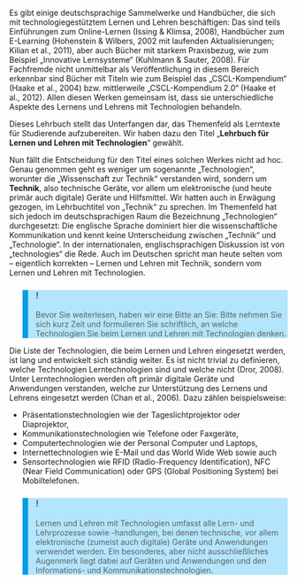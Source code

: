 Es gibt einige deutschsprachige Sammelwerke und Handbücher, die sich mit technologiegestütztem Lernen und Lehren beschäftigen: Das sind teils Einführungen zum Online-Lernen (Issing &amp; Klimsa, 2008), Handbücher zum E-Learning (Hohenstein &amp; Wilbers, 2002 mit laufenden Aktualisierungen; Kilian et al., 2011), aber auch Bücher mit starkem Praxisbezug, wie zum Beispiel „Innovative Lernsysteme“ (Kuhlmann &amp; Sauter, 2008). Für Fachfremde nicht unmittelbar als Veröffentlichung in diesem Bereich erkennbar sind Bücher mit Titeln wie zum Beispiel das „CSCL-Kompendium“ (Haake et al., 2004) bzw. mittlerweile „CSCL-Kompendium 2.0“ (Haake et al., 2012). Allen diesen Werken gemeinsam ist, dass sie unterschiedliche Aspekte des Lernens und Lehrens mit Technologien behandeln.

Dieses Lehrbuch stellt das Unterfangen dar, das Themenfeld als Lerntexte für Studierende aufzubereiten. Wir haben dazu den Titel „**Lehrbuch für Lernen und Lehren mit Technologien**“ gewählt.

Nun fällt die Entscheidung für den Titel eines solchen Werkes nicht ad hoc. Genau genommen geht es weniger um sogenannte „Technologien“, worunter die „Wissenschaft zur Technik“ verstanden wird, sondern um **Technik**, also technische Geräte, vor allem um elektronische (und heute primär auch digitale) Geräte und Hilfsmittel. Wir hatten auch in Erwägung gezogen, im Lehrbuchtitel von „Technik“ zu sprechen. Im Themenfeld hat sich jedoch im deutschsprachigen Raum die Bezeichnung „Technologien“ durchgesetzt: Die englische Sprache dominiert hier die wissenschaftliche Kommunikation und kennt keine Unterscheidung zwischen „Technik“ und „Technologie“. In der internationalen, englischsprachigen Diskussion ist von „technologies“ die Rede. Auch im Deutschen spricht man heute selten vom – eigentlich korrekten – Lernen und Lehren mit Technik, sondern vom Lernen und Lehren mit Technologien.

<blockquote style="background: #B3E5FC; border-left: 10px solid #039BE5">

### !

Bevor Sie weiterlesen, haben wir eine Bitte an Sie: Bitte nehmen Sie sich kurz Zeit und formulieren Sie schriftlich, an welche Technologien Sie beim Lernen und Lehren mit Technologien denken.

</blockquote>

Die Liste der Technologien, die beim Lernen und Lehren eingesetzt werden, ist lang und entwickelt sich ständig weiter. Es ist nicht trivial zu definieren, welche Technologien Lerntechnologien sind und welche nicht (Dror, 2008). Unter Lerntechnologien werden oft primär digitale Geräte und Anwendungen verstanden, welche zur Unterstützung des Lernens und Lehrens eingesetzt werden (Chan et al., 2006). Dazu zählen beispielsweise:

- Präsentationstechnologien wie der Tageslichtprojektor oder Diaprojektor,
- Kommunikationstechnologien wie Telefone oder Faxgeräte,
- Computertechnologien wie der Personal Computer und Laptops,
- Internettechnologien wie E-Mail und das World Wide Web sowie auch
- Sensortechnologien wie RFID (Radio-Frequency Identification), NFC (Near Field Communication) oder GPS (Global Positioning System) bei Mobiltelefonen.

<blockquote style="background: #B3E5FC; border-left: 10px solid #039BE5">

### !

Lernen und Lehren mit Technologien umfasst alle Lern- und Lehrprozesse sowie -handlungen, bei denen technische, vor allem elektronische (zumeist auch digitale) Geräte und Anwendungen verwendet werden. Ein besonderes, aber nicht ausschließliches Augenmerk liegt dabei auf Geräten und Anwendungen und den Informations- und Kommunikationstechnologien.

</blockquote>
